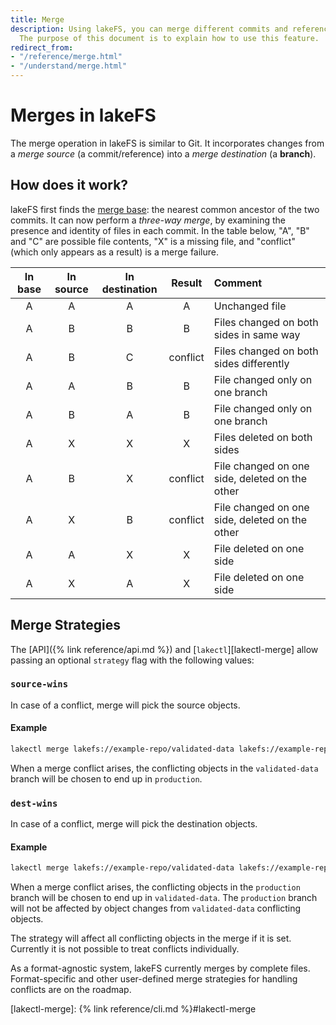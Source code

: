 ```yaml
---
title: Merge
description: Using lakeFS, you can merge different commits and references into a branch.
  The purpose of this document is to explain how to use this feature.
redirect_from:
- "/reference/merge.html"
- "/understand/merge.html"
---
```


# Merges in lakeFS

The merge operation in lakeFS is similar to Git. It incorporates changes from a _merge source_ (a commit/reference) into a _merge destination_ (a **branch**). 

## How does it work?

lakeFS first finds the [merge base](https://git-scm.com/docs/git-merge-base#_description): the nearest common ancestor of the two commits.
It can now perform a _three-way merge_, by examining the presence and identity of files in each commit. In the table
below, "A", "B" and "C" are possible file contents, "X" is a missing file, and "conflict"
(which only appears as a result) is a merge failure.

| **In base** | **In source** | **In destination** | **Result** | **Comment**                                    |
|:-----------:|:-------------:|:------------------:|:----------:|:-----------------------------------------------|
|      A      |       A       |         A          |     A      | Unchanged file                                 |
|      A      |       B       |         B          |     B      | Files changed on both sides in same way        |
|      A      |       B       |         C          |  conflict  | Files changed on both sides differently        |
|      A      |       A       |         B          |     B      | File changed only on one branch                |
|      A      |       B       |         A          |     B      | File changed only on one branch                |
|      A      |       X       |         X          |     X      | Files deleted on both sides                    |
|      A      |       B       |         X          |  conflict  | File changed on one side, deleted on the other |
|      A      |       X       |         B          |  conflict  | File changed on one side, deleted on the other |
|      A      |       A       |         X          |     X      | File deleted on one side                       |
|      A      |       X       |         A          |     X      | File deleted on one side                       |

## Merge Strategies

The [API]({% link reference/api.md %}) and [`lakectl`][lakectl-merge] allow passing an optional `strategy` flag with the following values:

### `source-wins`

In case of a conflict, merge will pick the source objects.

#### Example

```bash
lakectl merge lakefs://example-repo/validated-data lakefs://example-repo/production --strategy source-wins
```
When a merge conflict arises, the conflicting objects in the `validated-data` branch will be chosen to end up in `production`.

### `dest-wins`

In case of a conflict, merge will pick the destination objects.

#### Example

```bash
lakectl merge lakefs://example-repo/validated-data lakefs://example-repo/production --strategy dest-wins
```
When a merge conflict arises, the conflicting objects in the `production` branch will be chosen to end up in `validated-data`. The `production` branch will not be affected by object changes from `validated-data` conflicting objects.

The strategy will affect all conflicting objects in the merge if it is set. Currently it is not possible to treat conflicts individually.

As a format-agnostic system, lakeFS currently merges by complete files. Format-specific and
other user-defined merge strategies for handling conflicts are on the roadmap.


[lakectl-merge]:  {% link reference/cli.md %}#lakectl-merge
